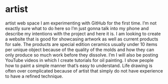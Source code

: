 # artist
artist web space 
 I am experimenting with GitHub for the first time. I’m not exactly sure what to do here so I’m just gonna talk into my phone and describe my intentions with the project and here it is. I am looking to create a website that is good for showcasing artwork as well as current products for sale. The products are special edition ceramics usually under 10 items per unique object because of the quality of the molds and how they can only produce so much work before they dissolve. I’m I will also be posting YouTube videos in which I create tutorials for oil painting. I show people how to paint a simple manner that’s easy to understand. Life drawing is often over complicated because of artist that simply do not have experience to have a refined technique. 
